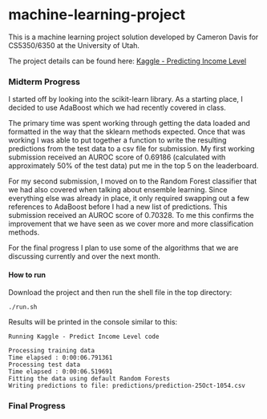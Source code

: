 # machine-learning-project
This is a machine learning project solution developed by Cameron Davis for CS5350/6350 at the University of Utah.  

The project details can be found here: [Kaggle - Predicting Income Level](https://www.kaggle.com/competitions/income2023f/overview)

### Midterm Progress

I started off by looking into the scikit-learn library. As a starting place, I decided to use AdaBoost which we had recently covered in class.  

The primary time was spent working through getting the data loaded and formatted in the way that the sklearn methods expected. Once that was working I was able to put together a function to write the resulting predictions from the test data to a csv file for submission. My first working submission received an AUROC score of 0.69186 (calculated with approximately 50% of the test data) put me in the top 5 on the leaderboard. 

For my second submission, I moved on to the Random Forest classifier that we had also covered when talking about ensemble learning. Since everything else was already in place, it only required swapping out a few references to AdaBoost before I had a new list of predictions. This submission received an AUROC score of 0.70328. To me this confirms the improvement that we have seen as we cover more and more classification methods.

For the final progress I plan to use some of the algorithms that we are discussing currently and over the next month.

#### How to run
Download the project and then run the shell file in the top directory:  

    ./run.sh

Results will be printed in the console similar to this:  

    Running Kaggle - Predict Income Level code

    Processing training data
    Time elapsed : 0:00:06.791361
    Processing test data
    Time elapsed : 0:00:06.519691
    Fitting the data using default Random Forests
    Writing predictions to file: predictions/prediction-25Oct-1054.csv


### Final Progress
